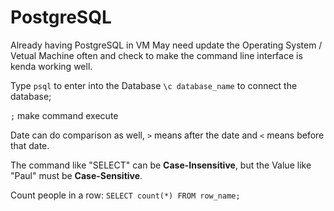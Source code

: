 # PostgreSQL

Already having PostgreSQL in VM
May need update the Operating System / Vetual Machine often and check to make the command line interface is kenda working well.

Type `psql` to enter into the Database
`\c database_name` to connect the database;

`;` make command execute

Date can do comparison as well, `>` means after the date and `<` means before that date.

The command like "SELECT" can be **Case-Insensitive**, but the Value like "Paul" must be **Case-Sensitive**.

Count people in a row:
```SELECT count(*) FROM row_name;```

